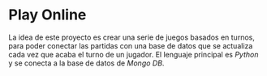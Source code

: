 # Play Online

La idea de este proyecto es crear una serie de juegos basados en turnos, para poder conectar las partidas con una base de datos que se actualiza cada vez que acaba el turno de un jugador. El lenguaje principal es _Python_ y se conecta a la base de datos de _Mongo DB_.

